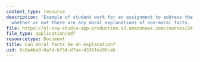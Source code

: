 ```yaml
---
content_type: resource
description: 'Example of student work for an assignment to address the question of
  whether or not there are any moral explanations of non-moral facts. '
file: https://ol-ocw-studio-app-production.s3.amazonaws.com/courses/24-230-meta-ethics-fall-2015/6c8e4ba98a7dbf54d7aa4336fec05cab_MIT24_230F15_Paper1.pdf
file_type: application/pdf
resourcetype: Document
title: Can moral facts be an explanation?
uid: 6c8e4ba9-8a7d-bf54-d7aa-4336fec05cab
---
```

